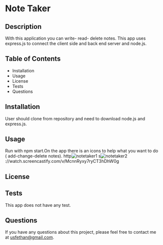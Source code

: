 # Note Taker

## Description
With this application you can write- read- delete notes. This app uses express.js to connect the client side and back end server and node.js.

## Table of Contents
* Installation
* Usage
* License
* Tests
* Questions

## Installation
User should clone from repository and need to download node.js and express.js.

## Usage

Run with npm start.On the app there is an icons to help what you want to do ( add-change-delete notes).
http![notetaker1](https://user-images.githubusercontent.com/77454834/146947262-ec4c5cd3-ea62-420a-9747-ed70cd742647.png)
s![notetaker2](https://user-images.githubusercontent.com/77454834/146947281-c73f894e-92f6-4c11-ba3d-24ecce3b4646.png)
://watch.screencastify.com/v/McnnRyxy7ryCT3hDhW0g

## License


## Tests
This app does not have any test.

## Questions
If you have any questions about this project, please feel free to contact me at usfethan@gmail.com.
